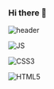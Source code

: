 ### Hi there 👋

<!--
**eastcopper/eastcopper** is a ✨ _special_ ✨ repository because its `README.md` (this file) appears on your GitHub profile.

Here are some ideas to get you started:

- 🔭 I’m currently working on ...
- 🌱 I’m currently learning ...
- 👯 I’m looking to collaborate on ...
- 🤔 I’m looking for help with ...
- 💬 Ask me about ...
- 📫 How to reach me: ...
- 😄 Pronouns: ...
- ⚡ Fun fact: ...
-->

![header](https://capsule-render.vercel.app/api?type=waving&color=auto&height=300&section=header&text=eastcopper&fontSize=90)

![JS](https://img.shields.io/badge/JavaScript-F7DF1E?style=flat-square&logo=JavaScript&logoColor=black)

![CSS3](https://img.shields.io/badge/CSS3-1572B6?style=flat-square&logo=CSS3&logoColor=FFFFFF)


![HTML5](https://img.shields.io/badge/HTML5-E34F26?style=flat-square&logo=HTML5&logoColor=FFFFFF)

